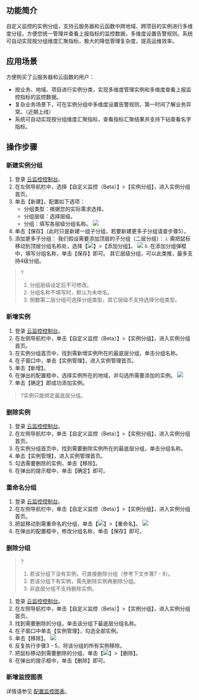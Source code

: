 ## 功能简介

自定义监控的实例分组，支持云服务器和云函数中跨地域、跨项目的实例进行多维度分组，方便您统一管理并查看上报指标的监控数据，多维度设置告警规则。系统可自动实现按分组维度汇聚指标，极大的降低管理复杂度，提高运维效率。

## 应用场景

方便购买了云服务器和云函数的用户：

- 按业务、地域、项目进行实例分类，实现多维度管理实例和多维度查看上报监控指标的监控数据。
- 复杂业务场景下，可在实例分组中多维度设置告警规则，第一时间了解业务异常。（近期上线）
- 系统可自动实现按分组维度汇聚指标，查看指标汇聚结果并支持下钻查看名字指标。

## 操作步骤

### 新建实例分组

1. 登录 [云监控控制台](https://console.cloud.tencent.com/monitor/)。
2. 在左侧导航栏中，选择【自定义监控（Beta）】>【实例分组】，进入实例分组首页。
3. 单击【新建】，配置如下选项：
	- 分组类型：根据您的实际需求选择。
	- 分组层级：选择层级。
	- 分组：填写各层级分组名称。
		![](https://main.qcloudimg.com/raw/5cf0a4be3d6179b373fde2ee1b9f8917.png)
4. 单击【保存】（此时只是新建一组子分组，若要新建更多子分组请查步骤5）。
5. 添加更多子分组：
  我们假设需要添加顶层的子分组（二层分组）：
  i. 需把鼠标移动到顶层分组名称处，选择【![](https://main.qcloudimg.com/raw/27a8438badfb31565c1f60980a44b82b.png)】>【添加分组】。
 ![](https://main.qcloudimg.com/raw/f6c38fe82f71b3f55c5dc30530dfa8f3.png)
 ii. 在添加分组弹框中，填写分组名称，单击【保存】即可。  其它层级分组，可以此类推，最多支持4级分组。

> ?
> 1. 分组层级设定后不可修改。
> 2. 分组名称不填写时，默认为未命名。
> 3. 倒数第二层分组可选择分组类型，其它层级不支持选择分组类型。

### 新增实例

1. 登录 [云监控控制台](https://console.cloud.tencent.com/monitor/)。
2. 在左侧导航栏中，单击【自定义监控（Beta）】>【实例分组】，进入实例分组首页。
3. 在实例分组首页中，找到需新增实例所在的最底层分组，单击分组名称。
4. 在子窗口中，单击【实例管理】，进入实例管理首页。
5. 单击【新增】。
6. 在弹出的配置框中，选择实例所在的地域，并勾选所需要添加的实例。
   ![](https://main.qcloudimg.com/raw/04956c535b1fb6a209b25268397ba283.png)
7. 单击【确定】即成功添加实例。

> ?实例只能绑定最底层分组。

### 删除实例

1. 登录 [云监控控制台](https://console.cloud.tencent.com/monitor/)。
2. 在左侧导航栏中，单击【自定义监控（Beta）】>【实例分组】，进入实例分组首页。
3. 在实例分组首页中，找到需要删除实例所在的最底层分组，单击分组名称。
4. 单击【实例管理】，进入实例管理首页。
5. 勾选需要删除的实例，单击【移除】。
6. 在弹出的提示框中，单击【确定】即可。

### 重命名分组

1. 登录 [云监控控制台](https://console.cloud.tencent.com/monitor/)。
2. 在左侧导航栏中，单击【自定义监控（Beta）】>【实例分组】，进入实例分组首页。
3. 把鼠移动到需重命名的分组，单击【![](https://main.qcloudimg.com/raw/27a8438badfb31565c1f60980a44b82b.png)】>【重命名】。
   ![](https://main.qcloudimg.com/raw/d3670e08e71d08f003bb2a1c0b38e948.png)
4. 在弹出的配置框中，修改分组名称，单击【保存】即可。

### 删除分组

> ?
> 1. 若该分组下没有实例，可直接删除分组（参考下文步骤7 - 8）。
> 2. 若该分组下有实例，需先删除实例再删除分组。
> 3. 非底层分组不支持删除实例。

1. 登录 [云监控控制台](https://console.cloud.tencent.com/monitor/)。
2. 在左侧导航栏中，单击【自定义监控（Beta）】>【实例分组】，进入实例分组首页。
3. 找到需要删除的分组，单击该分组下最底层分组名称。
4. 在子窗口中单击【实例管理】，勾选全部实例。
5. 单击【移除】。
![](https://main.qcloudimg.com/raw/34e406fd07aa0c357c39b0f547b09a16.png)
6. 反复执行步骤3 - 5，将该分组的所有实例移除。
7. 把鼠标移动到需要删除的分组，单击【![](https://main.qcloudimg.com/raw/27a8438badfb31565c1f60980a44b82b.png)】>【删除】。
8. 在弹出的提示框中，单击【删除】即可。

### 新增监控图表

详情请参见 [配置监控图表](https://cloud.tencent.com/document/product/397/41169)。



